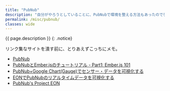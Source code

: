 ```yaml
---
title: "PubNub"
description: "自分がやろうとしていることに、PubNubで環境を整える方法もあったので手を付けたけど、サービス終了しちゃったのでどうしようかと悩み中。"
permalink: /misc/pubnub/
classes: wide
---
```

{{ page.description }}
{: .notice}

リンク集なサイトを潰す前に、とりあえずこっちにメモ。

+ [PubNub](https://www.pubnub.com/)
+ [PubNubとEmber.jsのチュートリアル - Part1: Ember.js 101](http://masato.github.io/2015/01/26/pubnub-ember-tutorials-emberjs-101/)
+ [PubNub+Google Chart(Gauge)でセンサー・データを可視化する](http://denshibu.blog.fc2.com/blog-entry-42.html)
+ [EONでPubNubのリアルタイムデータを可視化する](http://denshibu.blog.fc2.com/blog-entry-48.html)
+ [PubNub's Project EON](https://www.pubnub.com/developers/eon/)